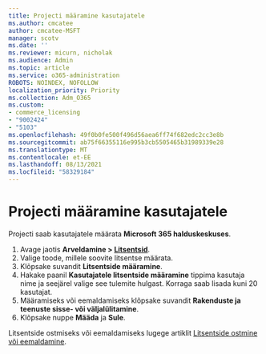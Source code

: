 ```yaml
---
title: Projecti määramine kasutajatele
ms.author: cmcatee
author: cmcatee-MSFT
manager: scotv
ms.date: ''
ms.reviewer: micurn, nicholak
ms.audience: Admin
ms.topic: article
ms.service: o365-administration
ROBOTS: NOINDEX, NOFOLLOW
localization_priority: Priority
ms.collection: Adm_O365
ms.custom:
- commerce_licensing
- "9002424"
- "5103"
ms.openlocfilehash: 49f0b0fe500f496d56aea6ff74f682edc2cc3e8b
ms.sourcegitcommit: ab75f66355116e995b3cb5505465b31989339e28
ms.translationtype: MT
ms.contentlocale: et-EE
ms.lasthandoff: 08/13/2021
ms.locfileid: "58329184"
---
```

# <a name="assign-project-to-users"></a>Projecti määramine kasutajatele

Projecti saab kasutajatele määrata **Microsoft 365 halduskeskuses**.

1. Avage jaotis **Arveldamine > [Litsentsid](https://go.microsoft.com/fwlink/p/?linkid=842264)**.
2. Valige toode, millele soovite litsentse määrata.
3. Klõpsake suvandit **Litsentside määramine**.
4. Hakake paanil **Kasutajatele litsentside määramine** tippima kasutaja nime ja seejärel valige see tulemite hulgast. Korraga saab lisada kuni 20 kasutajat.
5. Määramiseks või eemaldamiseks klõpsake suvandit **Rakenduste ja teenuste sisse- või väljalülitamine**.
6. Klõpsake nuppe **Määda** ja **Sule**.

Litsentside ostmiseks või eemaldamiseks lugege artiklit [Litsentside ostmine või eemaldamine](https://docs.microsoft.com/microsoft-365/commerce/licenses/buy-licenses#buy-or-remove-licenses-for-your-business-subscription).